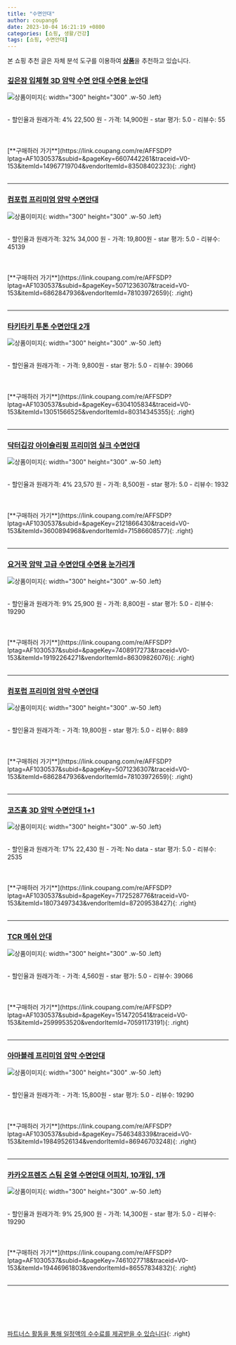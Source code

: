 ```yaml
---
title: "수면안대"
author: coupang6
date: 2023-10-04 16:21:19 +0800
categories: [쇼핑, 생활/건강]
tags: [쇼핑, 수면안대]
---
```


본 쇼핑 추천 글은 자체 분석 도구를 이용하여 [**상품**](https://link.coupang.com/a/bao1ui)을 추천하고 있습니다.

### [깊은잠 입체형 3D 암막 수면 안대 수면용 눈안대](https://link.coupang.com/re/AFFSDP?lptag=AF1030537&subid=&pageKey=6607442261&traceid=V0-153&itemId=14967719704&vendorItemId=83508402323)

![상품이미지](https://thumbnail7.coupangcdn.com/thumbnails/remote/230x230ex/image/vendor_inventory/8179/2b43dd039a80f2dc23db48bbc1b7bf6251319a5cd407a670461c47bc9953.png){: width="300" height="300" .w-50 .left}


<br>
- 할인율과 원래가격: 4%  22,500   원
- 가격: 14,900원
- star 평가: 5.0
- 리뷰수: 55
<br>
<br>
<br>
<br>
[**구매하러 가기**](https://link.coupang.com/re/AFFSDP?lptag=AF1030537&subid=&pageKey=6607442261&traceid=V0-153&itemId=14967719704&vendorItemId=83508402323){: .right}
<br>
<br>

---

### [컴포럽 프리미엄 암막 수면안대](https://link.coupang.com/re/AFFSDP?lptag=AF1030537&subid=&pageKey=5071236307&traceid=V0-153&itemId=6862847936&vendorItemId=78103972659)

![상품이미지](https://thumbnail6.coupangcdn.com/thumbnails/remote/230x230ex/image/retail/images/4184660716927136-c2913d49-22d2-46f8-9867-48aaa0ab8123.jpg){: width="300" height="300" .w-50 .left}


<br>
- 할인율과 원래가격: 32%  34,000   원
- 가격: 19,800원
- star 평가: 5.0
- 리뷰수: 45139
<br>
<br>
<br>
<br>
[**구매하러 가기**](https://link.coupang.com/re/AFFSDP?lptag=AF1030537&subid=&pageKey=5071236307&traceid=V0-153&itemId=6862847936&vendorItemId=78103972659){: .right}
<br>
<br>

---

### [타키타키 투톤 수면안대 2개](https://link.coupang.com/re/AFFSDP?lptag=AF1030537&subid=&pageKey=6304105834&traceid=V0-153&itemId=13051566525&vendorItemId=80314345355)

![상품이미지](https://thumbnail10.coupangcdn.com/thumbnails/remote/230x230ex/image/vendor_inventory/9a15/63f7d8c0debd1cf006fabf193fd1597cf4f77fdfe40f9c0b56b9ec692b46.jpg){: width="300" height="300" .w-50 .left}


<br>
- 할인율과 원래가격: 
- 가격: 9,800원
- star 평가: 5.0
- 리뷰수: 39066
<br>
<br>
<br>
<br>
[**구매하러 가기**](https://link.coupang.com/re/AFFSDP?lptag=AF1030537&subid=&pageKey=6304105834&traceid=V0-153&itemId=13051566525&vendorItemId=80314345355){: .right}
<br>
<br>

---

### [닥터김강 아이슬리핑 프리미엄 실크 수면안대](https://link.coupang.com/re/AFFSDP?lptag=AF1030537&subid=&pageKey=2121866430&traceid=V0-153&itemId=3600894968&vendorItemId=71586608577)

![상품이미지](https://thumbnail6.coupangcdn.com/thumbnails/remote/230x230ex/image/retail/images/2020/09/15/11/5/e06c2938-6807-4b8b-bebd-6d6f7130f622.jpg){: width="300" height="300" .w-50 .left}


<br>
- 할인율과 원래가격: 4%  23,570   원
- 가격: 8,500원
- star 평가: 5.0
- 리뷰수: 1932
<br>
<br>
<br>
<br>
[**구매하러 가기**](https://link.coupang.com/re/AFFSDP?lptag=AF1030537&subid=&pageKey=2121866430&traceid=V0-153&itemId=3600894968&vendorItemId=71586608577){: .right}
<br>
<br>

---

### [요거꾹 암막 고급 수면안대 수면용 눈가리개](https://link.coupang.com/re/AFFSDP?lptag=AF1030537&subid=&pageKey=7408917273&traceid=V0-153&itemId=19192264271&vendorItemId=86309826076)

![상품이미지](https://thumbnail6.coupangcdn.com/thumbnails/remote/230x230ex/image/vendor_inventory/7e19/4b60d58307f4281098f25a906fc4bae092a93df616d5b73a34e4939c0949.png){: width="300" height="300" .w-50 .left}


<br>
- 할인율과 원래가격: 9%  25,900   원
- 가격: 8,800원
- star 평가: 5.0
- 리뷰수: 19290
<br>
<br>
<br>
<br>
[**구매하러 가기**](https://link.coupang.com/re/AFFSDP?lptag=AF1030537&subid=&pageKey=7408917273&traceid=V0-153&itemId=19192264271&vendorItemId=86309826076){: .right}
<br>
<br>

---

### [컴포럽 프리미엄 암막 수면안대](https://link.coupang.com/re/AFFSDP?lptag=AF1030537&subid=&pageKey=5071236307&traceid=V0-153&itemId=6862847936&vendorItemId=78103972659)

![상품이미지](https://thumbnail6.coupangcdn.com/thumbnails/remote/230x230ex/image/retail/images/4184660716927136-c2913d49-22d2-46f8-9867-48aaa0ab8123.jpg){: width="300" height="300" .w-50 .left}


<br>
- 할인율과 원래가격: 
- 가격: 19,800원
- star 평가: 5.0
- 리뷰수: 889
<br>
<br>
<br>
<br>
[**구매하러 가기**](https://link.coupang.com/re/AFFSDP?lptag=AF1030537&subid=&pageKey=5071236307&traceid=V0-153&itemId=6862847936&vendorItemId=78103972659){: .right}
<br>
<br>

---

### [코즈홈 3D 암막 수면안대 1+1](https://link.coupang.com/re/AFFSDP?lptag=AF1030537&subid=&pageKey=7172528776&traceid=V0-153&itemId=18073497343&vendorItemId=87209538427)

![상품이미지](https://thumbnail6.coupangcdn.com/thumbnails/remote/230x230ex/image/vendor_inventory/8833/7034a8135001e9f3950e8f2570a5fc0285bff81aa62bf279b3c65e0777d2.jpg){: width="300" height="300" .w-50 .left}


<br>
- 할인율과 원래가격: 17%  22,430   원
- 가격: No data
- star 평가: 5.0
- 리뷰수: 2535
<br>
<br>
<br>
<br>
[**구매하러 가기**](https://link.coupang.com/re/AFFSDP?lptag=AF1030537&subid=&pageKey=7172528776&traceid=V0-153&itemId=18073497343&vendorItemId=87209538427){: .right}
<br>
<br>

---

### [TCR 메쉬 안대](https://link.coupang.com/re/AFFSDP?lptag=AF1030537&subid=&pageKey=1514720541&traceid=V0-153&itemId=2599953520&vendorItemId=70591173191)

![상품이미지](https://thumbnail10.coupangcdn.com/thumbnails/remote/230x230ex/image/retail/images/2020/04/27/11/8/cdd1b1ad-22b9-457f-b9f8-fcf98beefe77.jpg){: width="300" height="300" .w-50 .left}


<br>
- 할인율과 원래가격: 
- 가격: 4,560원
- star 평가: 5.0
- 리뷰수: 39066
<br>
<br>
<br>
<br>
[**구매하러 가기**](https://link.coupang.com/re/AFFSDP?lptag=AF1030537&subid=&pageKey=1514720541&traceid=V0-153&itemId=2599953520&vendorItemId=70591173191){: .right}
<br>
<br>

---

### [아마블레 프리미엄 암막 수면안대](https://link.coupang.com/re/AFFSDP?lptag=AF1030537&subid=&pageKey=7546348339&traceid=V0-153&itemId=19849526134&vendorItemId=86946703248)

![상품이미지](https://thumbnail8.coupangcdn.com/thumbnails/remote/230x230ex/image/vendor_inventory/414e/1835b38ee05c4d8e1b9539c89a93997005821bc12482c7142caf7f341e68.jpg){: width="300" height="300" .w-50 .left}


<br>
- 할인율과 원래가격: 
- 가격: 15,800원
- star 평가: 5.0
- 리뷰수: 19290
<br>
<br>
<br>
<br>
[**구매하러 가기**](https://link.coupang.com/re/AFFSDP?lptag=AF1030537&subid=&pageKey=7546348339&traceid=V0-153&itemId=19849526134&vendorItemId=86946703248){: .right}
<br>
<br>

---

### [카카오프렌즈 스팀 온열 수면안대 어피치, 10개입, 1개](https://link.coupang.com/re/AFFSDP?lptag=AF1030537&subid=&pageKey=7461027718&traceid=V0-153&itemId=19446961803&vendorItemId=86557834832)

![상품이미지](https://thumbnail7.coupangcdn.com/thumbnails/remote/230x230ex/image/retail/images/2023/07/12/16/3/59a3715a-f706-4dc7-afa0-c1de8d8b52cf.jpg){: width="300" height="300" .w-50 .left}


<br>
- 할인율과 원래가격: 9%  25,900   원
- 가격: 14,300원
- star 평가: 5.0
- 리뷰수: 19290
<br>
<br>
<br>
<br>
[**구매하러 가기**](https://link.coupang.com/re/AFFSDP?lptag=AF1030537&subid=&pageKey=7461027718&traceid=V0-153&itemId=19446961803&vendorItemId=86557834832){: .right}
<br>
<br>

---
<br><br><br><br><br> [파트너스 활동을 통해 일정액의 수수료를 제공받을 수 있습니다](https://link.coupang.com/a/bao1ui){: .right}